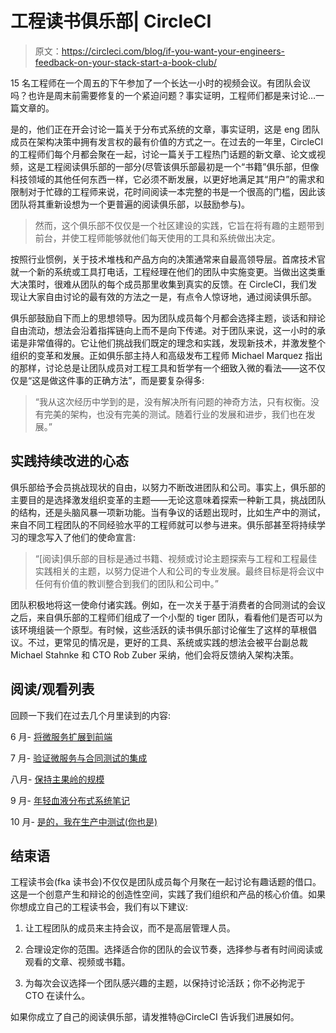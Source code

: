 # 工程读书俱乐部| CircleCI

> 原文：<https://circleci.com/blog/if-you-want-your-engineers-feedback-on-your-stack-start-a-book-club/>

15 名工程师在一个周五的下午参加了一个长达一小时的视频会议。有团队会议吗？也许是周末前需要修复的一个紧迫问题？事实证明，工程师们都是来讨论…一篇文章的。

是的，他们正在开会讨论一篇关于分布式系统的文章，事实证明，这是 eng 团队成员在架构决策中拥有发言权的最有价值的方式之一。在过去的一年里，CircleCI 的工程师们每个月都会聚在一起，讨论一篇关于工程热门话题的新文章、论文或视频，这是工程阅读俱乐部的一部分(尽管该俱乐部最初是一个“书籍”俱乐部，但像科技领域的其他任何东西一样，它必须不断发展，以更好地满足其“用户”的需求和限制对于忙碌的工程师来说，花时间阅读一本完整的书是一个很高的门槛，因此该团队将其重新设想为一个更普遍的阅读俱乐部，以鼓励参与)。

> 然而，这个俱乐部不仅仅是一个社区建设的实践，它旨在将有趣的主题带到前台，并使工程师能够就他们每天使用的工具和系统做出决定。

按照行业惯例，关于技术堆栈和产品方向的决策通常来自最高领导层。首席技术官就一个新的系统或工具打电话，工程经理在他们的团队中实施变更。当做出这类重大决策时，很难从团队的每个成员那里收集到真实的反馈。在 CircleCI，我们发现让大家自由讨论的最有效的方法之一是，有点令人惊讶地，通过阅读俱乐部。

俱乐部鼓励自下而上的思想领导。因为团队成员每个月都会选择主题，谈话和辩论自由流动，想法会沿着指挥链向上而不是向下传递。对于团队来说，这一小时的承诺是非常值得的。它让他们挑战我们既定的理念和实践，发现新技术，并激发整个组织的变革和发展。正如俱乐部主持人和高级发布工程师 Michael Marquez 指出的那样，讨论总是让团队成员对工程工具和哲学有一个细致入微的看法——这不仅仅是“这是做这件事的正确方法”，而是要复杂得多:

> “我从这次经历中学到的是，没有解决所有问题的神奇方法，只有权衡。没有完美的架构，也没有完美的测试。随着行业的发展和进步，我们也在发展。”

## 实践持续改进的心态

俱乐部给予会员挑战现状的自由，以努力不断改进团队和公司。事实上，俱乐部的主要目的是选择激发组织变革的主题——无论这意味着探索一种新工具，挑战团队的结构，还是头脑风暴一项新功能。当有争议的话题出现时，比如生产中的测试，来自不同工程团队的不同经验水平的工程师就可以参与进来。俱乐部甚至将持续学习的理念写入了他们的使命宣言:

> “[阅读]俱乐部的目标是通过书籍、视频或讨论主题探索与工程和工程最佳实践相关的主题，以努力促进个人和公司的专业发展。最终目标是将会议中任何有价值的教训整合到我们的团队和公司中。”

团队积极地将这一使命付诸实践。例如，在一次关于基于消费者的合同测试的会议之后，来自俱乐部的工程师们组成了一个小型的 tiger 团队，看看他们是否可以为该环境组装一个原型。有时候，这些活跃的读书俱乐部讨论催生了这样的草根倡议。不过，更常见的情况是，更好的工具、系统或实践的想法会被平台副总裁 Michael Stahnke 和 CTO Rob Zuber 采纳，他们会将反馈纳入架构决策。

## 阅读/观看列表

回顾一下我们在过去几个月里读到的内容:

6 月- [将微服务扩展到前端](https://micro-frontends.org/)

7 月- [验证微服务与合同测试的集成](https://youtu.be/-6x6XBDf9sQ)

八月- [保持主果岭的规模](https://blog.acolyer.org/2019/04/18/keeping-master-green-at-scale/)

9 月- [年轻血液分布式系统笔记](https://www.somethingsimilar.com/2013/01/14/notes-on-distributed-systems-for-young-bloods/)

10 月- [是的，我在生产中测试(你也是)](https://www.infoq.com/presentations/testing-production-2018/)

## 结束语

工程读书会(fka 读书会)不仅仅是团队成员每个月聚在一起讨论有趣话题的借口。这是一个创意产生和辩论的创造性空间，实践了我们组织和产品的核心价值。如果你想成立自己的工程读书会，我们有以下建议:

1.  让工程团队的成员来主持会议，而不是高层管理人员。

2.  合理设定你的范围。选择适合你的团队的会议节奏，选择参与者有时间阅读或观看的文章、视频或书籍。

3.  为每次会议选择一个团队感兴趣的主题，以保持讨论活跃；你不必拘泥于 CTO 在读什么。

如果你成立了自己的阅读俱乐部，请发推特@CircleCI 告诉我们进展如何。